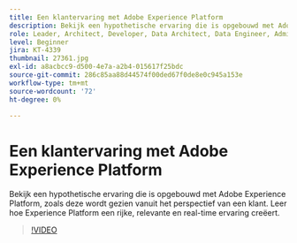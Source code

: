 ```yaml
---
title: Een klantervaring met Adobe Experience Platform
description: Bekijk een hypothetische ervaring die is opgebouwd met Adobe Experience Platform, zoals deze wordt gezien vanuit het perspectief van een klant. Leer hoe Experience Platform een rijke, relevante en real-time ervaring creëert.
role: Leader, Architect, Developer, Data Architect, Data Engineer, Admin, User
level: Beginner
jira: KT-4339
thumbnail: 27361.jpg
exl-id: a8acbcc9-d500-4e7a-a2b4-015617f25bdc
source-git-commit: 286c85aa88d44574f00ded67f0de8e0c945a153e
workflow-type: tm+mt
source-wordcount: '72'
ht-degree: 0%

---
```


# Een klantervaring met Adobe Experience Platform

Bekijk een hypothetische ervaring die is opgebouwd met Adobe Experience Platform, zoals deze wordt gezien vanuit het perspectief van een klant. Leer hoe Experience Platform een rijke, relevante en real-time ervaring creëert.

>[!VIDEO](https://video.tv.adobe.com/v/27361?learn=on&enablevpops)


